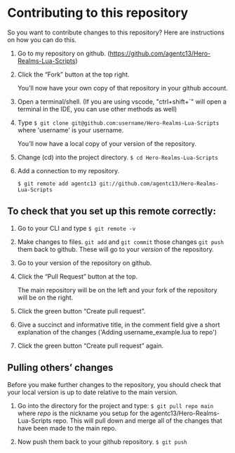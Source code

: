 # Contributing to this repository

So you want to contribute changes to this repository? Here are instructions on how you can do this.

1.  Go to my repository on github. (https://github.com/agentc13/Hero-Realms-Lua-Scripts)

2.  Click the “Fork” button at the top right.

    You’ll now have your own copy of that repository in your github account.

3.  Open a terminal/shell. (If you are using vscode, "ctrl+shift+`" will open a terminal in the IDE, you can use other methods as well)

4.  Type `$ git clone git@github.com:username/Hero-Realms-Lua-Scripts` where 'username' is your username.

    You’ll now have a local copy of your version of the repository.

5.  Change (cd) into the project directory.
    `$ cd Hero-Realms-Lua-Scripts`

6.  Add a connection to my repository.

    `$ git remote add agentc13 git://github.com/agentc13/Hero-Realms-Lua-Scripts`

## To check that you set up this remote correctly:

1. Go to your CLI and type
   `$ git remote -v`
2. Make changes to files.
   `git add` and `git commit` those changes
   `git push` them back to github. These will go to your _version_ of the repository.

3. Go to your version of the repository on github.

4. Click the “Pull Request” button at the top.

   The main repository will be on the left and your fork of the repository will be on the right.

5. Click the green button “Create pull request”.

6. Give a succinct and informative title, in the comment field give a short explanation of the changes ('Adding username_example.lua to repo')

7. Click the green button “Create pull request” again.

## Pulling others’ changes

Before you make further changes to the repository, you should check that your local version is up to date relative to the main version.

1. Go into the directory for the project and type:
   `$ git pull repo main` where _repo_ is the nickname you setup for the agentc13/Hero-Realms-Lua-Scripts repo.
   This will pull down and merge all of the changes that have been made to the main repo.

2. Now push them back to your github repository.
   `$ git push`
